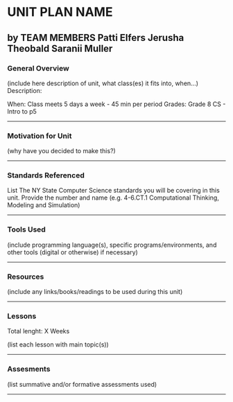 # UNIT PLAN NAME
by TEAM MEMBERS
Patti Elfers
Jerusha Theobald
Saranii Muller
-----

### General Overview
(include here description of unit, what class(es) it fits into, when...)
Description:

When: Class meets 5 days a week - 45 min per period
Grades: Grade 8 CS - Intro to p5



---

### Motivation for Unit
(why have you decided to make this?)

---

### Standards Referenced
List The NY State Computer Science standards you will be covering in this unit. Provide the number and name (e.g. 4-6.CT.1 Computational Thinking, Modeling and Simulation)

---

### Tools Used
(include programming language(s), specific programs/environments, and other tools (digital or otherwise) if necessary)

---

### Resources
(include any links/books/readings to be used during this unit)

---

### Lessons
Total lenght: X Weeks

(list each lesson with main topic(s))

---

### Assesments
(list summative and/or formative assessments used)

---
